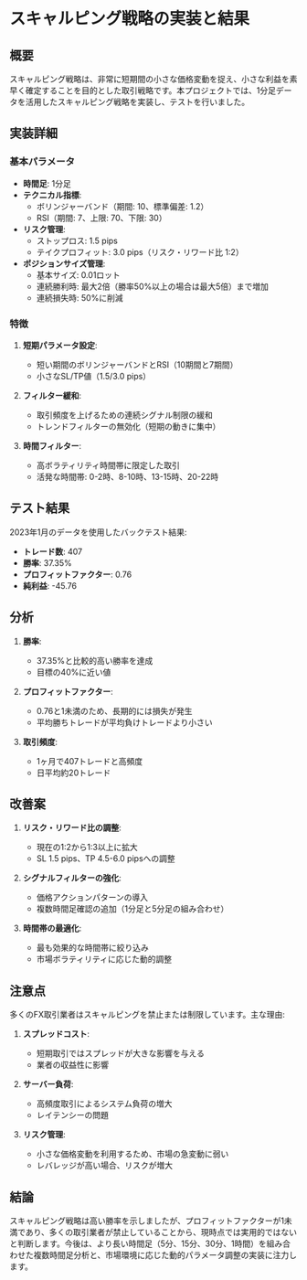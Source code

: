 # スキャルピング戦略の実装と結果

## 概要

スキャルピング戦略は、非常に短期間の小さな価格変動を捉え、小さな利益を素早く確定することを目的とした取引戦略です。本プロジェクトでは、1分足データを活用したスキャルピング戦略を実装し、テストを行いました。

## 実装詳細

### 基本パラメータ

- **時間足**: 1分足
- **テクニカル指標**:
  - ボリンジャーバンド（期間: 10、標準偏差: 1.2）
  - RSI（期間: 7、上限: 70、下限: 30）
- **リスク管理**:
  - ストップロス: 1.5 pips
  - テイクプロフィット: 3.0 pips（リスク・リワード比 1:2）
- **ポジションサイズ管理**:
  - 基本サイズ: 0.01ロット
  - 連続勝利時: 最大2倍（勝率50%以上の場合は最大5倍）まで増加
  - 連続損失時: 50%に削減

### 特徴

1. **短期パラメータ設定**:
   - 短い期間のボリンジャーバンドとRSI（10期間と7期間）
   - 小さなSL/TP値（1.5/3.0 pips）

2. **フィルター緩和**:
   - 取引頻度を上げるための連続シグナル制限の緩和
   - トレンドフィルターの無効化（短期の動きに集中）

3. **時間フィルター**:
   - 高ボラティリティ時間帯に限定した取引
   - 活発な時間帯: 0-2時、8-10時、13-15時、20-22時

## テスト結果

2023年1月のデータを使用したバックテスト結果:

- **トレード数**: 407
- **勝率**: 37.35%
- **プロフィットファクター**: 0.76
- **純利益**: -45.76

## 分析

1. **勝率**:
   - 37.35%と比較的高い勝率を達成
   - 目標の40%に近い値

2. **プロフィットファクター**:
   - 0.76と1未満のため、長期的には損失が発生
   - 平均勝ちトレードが平均負けトレードより小さい

3. **取引頻度**:
   - 1ヶ月で407トレードと高頻度
   - 日平均約20トレード

## 改善案

1. **リスク・リワード比の調整**:
   - 現在の1:2から1:3以上に拡大
   - SL 1.5 pips、TP 4.5-6.0 pipsへの調整

2. **シグナルフィルターの強化**:
   - 価格アクションパターンの導入
   - 複数時間足確認の追加（1分足と5分足の組み合わせ）

3. **時間帯の最適化**:
   - 最も効果的な時間帯に絞り込み
   - 市場ボラティリティに応じた動的調整

## 注意点

多くのFX取引業者はスキャルピングを禁止または制限しています。主な理由:

1. **スプレッドコスト**:
   - 短期取引ではスプレッドが大きな影響を与える
   - 業者の収益性に影響

2. **サーバー負荷**:
   - 高頻度取引によるシステム負荷の増大
   - レイテンシーの問題

3. **リスク管理**:
   - 小さな価格変動を利用するため、市場の急変動に弱い
   - レバレッジが高い場合、リスクが増大

## 結論

スキャルピング戦略は高い勝率を示しましたが、プロフィットファクターが1未満であり、多くの取引業者が禁止していることから、現時点では実用的ではないと判断します。今後は、より長い時間足（5分、15分、30分、1時間）を組み合わせた複数時間足分析と、市場環境に応じた動的パラメータ調整の実装に注力します。
